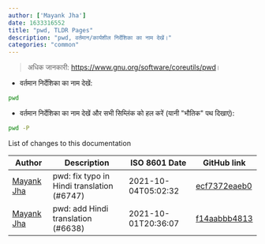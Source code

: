 ```yaml
---
author: ['Mayank Jha']
date: 1633316552
title: "pwd, TLDR Pages"
description: "pwd, वर्तमान/कार्यशील निर्देशिका का नाम देखें।"
categories: "common"
---
```

> अधिक जानकारी: <https://www.gnu.org/software/coreutils/pwd>।

- वर्तमान निर्देशिका का नाम देखें:

```bash
pwd
```

- वर्तमान निर्देशिका का नाम देखें और सभी सिम्लिंक को हल करें (यानी "भौतिक" पथ दिखाएं):

```bash
pwd -P
```
List of changes to this documentation


Author | Description | ISO 8601 Date | GitHub link
------|-----|-----|-----
[Mayank Jha](mailto:jhamayank159@gmail.com) | pwd: fix typo in Hindi translation (#6747) | 2021-10-04T05:02:32 | [ecf7372eaeb0](https://github.com/tldr-pages/tldr/commit/ecf7372eaeb03cae13d6cb9f8f3c739dd99b7cf1)
[Mayank Jha](mailto:jhamayank159@gmail.com) | pwd: add Hindi translation (#6638) | 2021-10-01T20:36:07 | [f14aabbb4813](https://github.com/tldr-pages/tldr/commit/f14aabbb4813aec1122a6ec75e9468aa5c8fcc90)

